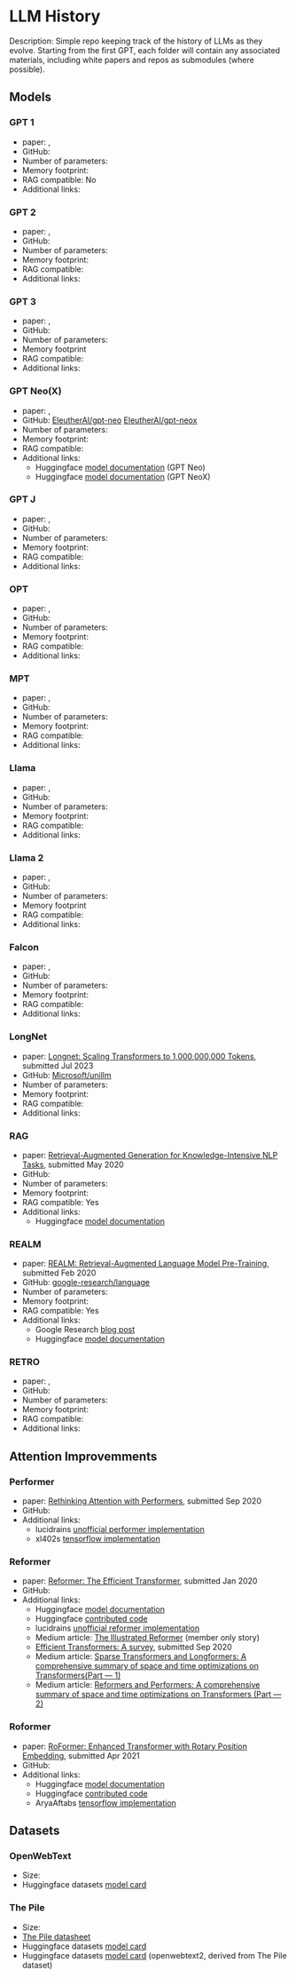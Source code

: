# LLM History

Description: Simple repo keeping track of the history of LLMs as they evolve. Starting from the first GPT, each folder will contain any associated materials, including white papers and repos as submodules (where possible).


## Models

### GPT 1

 - paper: [](), 
 - GitHub: 
 - Number of parameters: 
 - Memory footprint:
 - RAG compatible: No
 - Additional links:


### GPT 2

 - paper: [](), 
 - GitHub: 
 - Number of parameters: 
 - Memory footprint:
 - RAG compatible:
 - Additional links:


### GPT 3

 - paper: [](), 
 - GitHub: 
 - Number of parameters: 
 - Memory footprint
 - RAG compatible:
 - Additional links:


### GPT Neo(X)

 - paper: [](), 
 - GitHub: [EleutherAI/gpt-neo](https://github.com/EleutherAI/gpt-neo) [EleutherAI/gpt-neox](https://github.com/EleutherAI/gpt-neox)
 - Number of parameters: 
 - Memory footprint:
 - RAG compatible:
 - Additional links:
     - Huggingface [model documentation](https://huggingface.co/docs/transformers/model_doc/gpt_neo) (GPT Neo)
     - Huggingface [model documentation](https://huggingface.co/docs/transformers/model_doc/gpt_neox) (GPT NeoX)


### GPT J

 - paper: [](), 
 - GitHub: 
 - Number of parameters: 
 - Memory footprint:
 - RAG compatible:
 - Additional links:


### OPT

 - paper: [](), 
 - GitHub: 
 - Number of parameters: 
 - Memory footprint:
 - RAG compatible:
 - Additional links:


### MPT

 - paper: [](), 
 - GitHub: 
 - Number of parameters: 
 - Memory footprint:
 - RAG compatible:
 - Additional links:


### Llama

 - paper: [](), 
 - GitHub: 
 - Number of parameters: 
 - Memory footprint:
 - RAG compatible:
 - Additional links:


### Llama 2

 - paper: [](), 
 - GitHub: 
 - Number of parameters: 
 - Memory footprint
 - RAG compatible:
 - Additional links:


### Falcon

 - paper: [](), 
 - GitHub: 
 - Number of parameters: 
 - Memory footprint:
 - RAG compatible:
 - Additional links:


### LongNet

 - paper: [Longnet: Scaling Transformers to 1,000,000,000 Tokens](https://arxiv.org/pdf/2307.02486.pdf), submitted Jul 2023 
 - GitHub: [Microsoft/unillm](https://github.com/microsoft/unilm/)
 - Number of parameters: 
 - Memory footprint:
 - RAG compatible:
 - Additional links:


### RAG

 - paper: [Retrieval-Augmented Generation for Knowledge-Intensive NLP Tasks](https://arxiv.org/pdf/2005.11401.pdf), submitted May 2020
 - GitHub: 
 - Number of parameters: 
 - Memory footprint:
 - RAG compatible: Yes
 - Additional links:
     - Huggingface [model documentation](https://huggingface.co/docs/transformers/model_doc/rag)


### REALM

 - paper: [REALM: Retrieval-Augmented Language Model Pre-Training](https://arxiv.org/pdf/2002.08909.pdf), submitted Feb 2020
 - GitHub: [google-research/language](https://github.com/google-research/language/tree/master/language/realm)
 - Number of parameters: 
 - Memory footprint:
 - RAG compatible: Yes
 - Additional links:
     - Google Research [blog post](https://blog.research.google/2020/08/realm-integrating-retrieval-into.html)
     - Huggingface [model documentation](https://huggingface.co/docs/transformers/model_doc/realm)


### RETRO

 - paper: [](), 
 - GitHub: 
 - Number of parameters: 
 - Memory footprint:
 - RAG compatible:
 - Additional links:


## Attention Improvemments

### Performer

 - paper: [Rethinking Attention with Performers](https://arxiv.org/pdf/2009.14794.pdf), submitted Sep 2020
 - GitHub: 
 - Additional links:
     - lucidrains [unofficial performer implementation](https://github.com/lucidrains/performer-pytorch)
     - xl402s [tensorflow implementation](https://github.com/xl402/performer)


### Reformer

 - paper: [Reformer: The Efficient Transformer](https://arxiv.org/pdf/2001.04451.pdf), submitted Jan 2020
 - GitHub: 
 - Additional links:
     - Huggingface [model documentation](https://huggingface.co/docs/transformers/model_doc/reformer)
     - Huggingface [contributed code](https://github.com/google/trax/tree/master/trax/models/reformer)
     - lucidrains [unofficial reformer implementation](https://github.com/lucidrains/reformer-pytorch)
     - Medium article: [The Illustrated Reformer](https://towardsdatascience.com/illustrating-the-reformer-393575ac6ba0) (member only story)
     - [Efficient Transformers: A survey](https://arxiv.org/pdf/2009.06732.pdf), submitted Sep 2020
     - Medium article: [Sparse Transformers and Longformers: A comprehensive summary of space and time optimizations on Transformers(Part — 1)](https://medium.com/walmartglobaltech/sparse-transformers-and-longformers-a-comprehensive-summary-of-space-and-time-optimizations-on-4caa5c388693)
     - Medium article: [Reformers and Performers: A comprehensive summary of space and time optimizations on Transformers (Part — 2)](https://medium.com/walmartglobaltech/reformers-and-performers-a-comprehensive-summary-of-space-and-time-optimizations-on-transformers-c00178e31843)


### Roformer

 - paper: [RoFormer: Enhanced Transformer with Rotary Position Embedding](https://arxiv.org/pdf/2104.09864.pdf), submitted Apr 2021
 - GitHub: 
 - Additional links:
     - Huggingface [model documentation](https://huggingface.co/docs/transformers/model_doc/roformer)
     - Huggingface [contributed code](https://github.com/ZhuiyiTechnology/roformer)
     - AryaAftabs [tensorflow implementation](https://github.com/AryaAftab/rotary-embedding-tensorflow)


## Datasets

### OpenWebText

 - Size: 
 - Huggingface datasets [model card](https://huggingface.co/datasets/Skylion007/openwebtext)

### The Pile

 - Size: 
 - [The Pile datasheet](https://arxiv.org/pdf/2201.07311.pdf)
 - Huggingface datasets [model card](https://huggingface.co/datasets/EleutherAI/pile)
 - Huggingface datasets [model card](https://huggingface.co/datasets/the_pile_openwebtext2) (openwebtext2, derived from The Pile dataset)